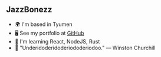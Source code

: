 ## JazzBonezz

* 🌍 I'm based in Tyumen
* 🖥️ See my portfolio at [GitHub](http://github.com/JazzBonezz)
* 🧠 I'm learning React, NodeJS, Rust
* 🐺 "Underidoderidoderiododeriodoo." — Winston Churchill

